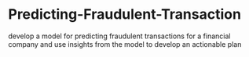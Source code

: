 # Predicting-Fraudulent-Transaction

develop a model for predicting fraudulent transactions for a financial company and use insights from the model to develop an actionable plan
